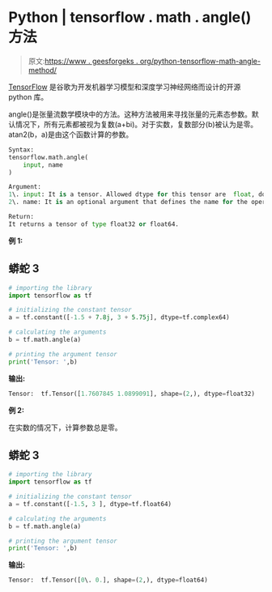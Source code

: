 # Python | tensorflow . math . angle()方法

> 原文:[https://www . geesforgeks . org/python-tensorflow-math-angle-method/](https://www.geeksforgeeks.org/python-tensorflow-math-angle-method/)

[TensorFlow](https://www.geeksforgeeks.org/introduction-to-tensorflow/) 是谷歌为开发机器学习模型和深度学习神经网络而设计的开源 python 库。

angle()是张量流数学模块中的方法。这种方法被用来寻找张量的元素态参数。默认情况下，所有元素都被视为复数(a+bi)。对于实数，复数部分(b)被认为是零。atan2(b，a)是由这个函数计算的参数。

```py
Syntax:
tensorflow.math.angle(
    input, name
)

Argument:
1\. input: It is a tensor. Allowed dtype for this tensor are  float, double, complex64, complex128.
2\. name: It is an optional argument that defines the name for the operation.

Return:
It returns a tensor of type float32 or float64.
```

**例 1:**

## 蟒蛇 3

```py
# importing the library
import tensorflow as tf

# initializing the constant tensor
a = tf.constant([-1.5 + 7.8j, 3 + 5.75j], dtype=tf.complex64)

# calculating the arguments
b = tf.math.angle(a)

# printing the argument tensor
print('Tensor: ',b)
```

**输出:**

```py
Tensor:  tf.Tensor([1.7607845 1.0899091], shape=(2,), dtype=float32)
```

**例 2:**

在实数的情况下，计算参数总是零。

## 蟒蛇 3

```py
# importing the library
import tensorflow as tf

# initializing the constant tensor
a = tf.constant([-1.5, 3 ], dtype=tf.float64)

# calculating the arguments
b = tf.math.angle(a)

# printing the argument tensor
print('Tensor: ',b)
```

**输出:**

```py
Tensor:  tf.Tensor([0\. 0.], shape=(2,), dtype=float64)
```
